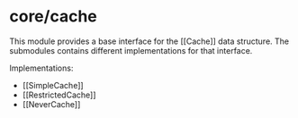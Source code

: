 # core/cache

This module provides a base interface for the [[Cache]] data structure. The submodules contains different implementations for that interface.

Implementations:

* [[SimpleCache]]
* [[RestrictedCache]]
* [[NeverCache]]
